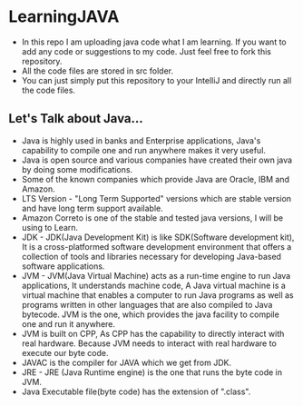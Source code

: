 # LearningJAVA
- In this repo I am uploading java code what I am learning. If you want to add any code or suggestions to my code. Just feel free to fork this repository.
- All the code files are stored in src folder.
- You can just simply put this repository to your IntelliJ and directly run all the code files.

## Let's Talk about Java...
- Java is highly used in banks and Enterprise applications, Java's capability to compile one and run anywhere makes it very useful.
- Java is open source and various companies have created their own java by doing some modifications.
- Some of the known companies which provide Java are Oracle, IBM and Amazon.
- LTS Version - "Long Term Supported" versions which are stable version and have long term support available.
- Amazon Correto is one of the stable and tested java versions, I will be using to Learn.
- JDK - JDK(Java Development Kit) is like SDK(Software development kit), It is a cross-platformed software development environment that offers a collection of tools and libraries necessary for developing Java-based software applications.
- JVM - JVM(Java Virtual Machine) acts as a run-time engine to run Java applications, It understands machine code, A Java virtual machine is a virtual machine that enables a computer to run Java programs as well as programs written in other languages that are also compiled to Java bytecode. JVM is the one, which provides the java facility to compile one and run it anywhere.
- JVM is built on CPP, As CPP has the capability to directly interact with real hardware. Because JVM needs to interact with real hardware to execute our byte code.
- JAVAC is the compiler for JAVA which we get from JDK.
- JRE - JRE (Java Runtime engine) is the one that runs the byte code in JVM.
- Java Executable file(byte code) has the extension of ".class".
